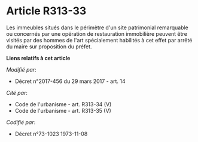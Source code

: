 # Article R313-33

Les immeubles situés dans le périmètre d'un site patrimonial remarquable ou concernés par une opération de restauration
immobilière peuvent être visités par des hommes de l'art spécialement habilités à cet effet par arrêté du maire sur
proposition du préfet.

**Liens relatifs à cet article**

_Modifié par_:

  - Décret n°2017-456 du 29 mars 2017 - art. 14

_Cité par_:

  - Code de l'urbanisme - art. R313-34 (V)
  - Code de l'urbanisme - art. R313-35 (V)

_Codifié par_:

  - Décret n°73-1023 1973-11-08

